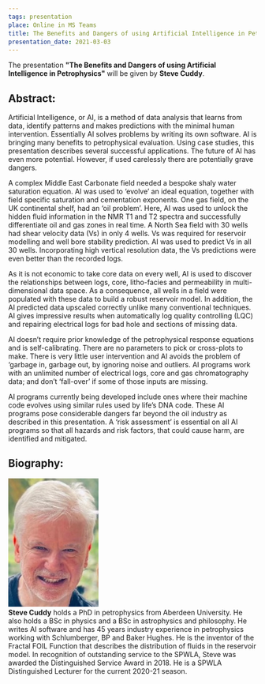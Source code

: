 ```yaml
---
tags: presentation 
place: Online in MS Teams
title: The Benefits and Dangers of using Artificial Intelligence in Petrophysics (Steve Cuddy)
presentation_date: 2021-03-03
---
```

The presentation **"The Benefits and Dangers of using Artificial Intelligence in Petrophysics"** will be given by **Steve Cuddy**.
 
## Abstract:

Artificial Intelligence, or AI, is a method of data analysis that learns from data, identify patterns and makes predictions with the minimal human intervention. Essentially AI solves problems by writing its own software. AI is bringing many benefits to petrophysical evaluation. Using case studies, this presentation describes several successful applications. The future of AI has even more potential. However, if used carelessly there are potentially grave dangers. 

A complex Middle East Carbonate field needed a bespoke shaly water saturation equation. AI was used to ‘evolve’ an ideal equation, together with field specific saturation and cementation exponents. One gas field, on the UK continental shelf, had an ‘oil problem’. Here, AI was used to unlock the hidden fluid information in the NMR T1 and T2 spectra and successfully differentiate oil and gas zones in real time. A North Sea field with 30 wells had shear velocity data (Vs) in only 4 wells. Vs was required for reservoir modelling and well bore stability prediction. AI was used to predict Vs in all 30 wells. Incorporating high vertical resolution data, the Vs predictions were even better than the recorded logs.

As it is not economic to take core data on every well, AI is used to discover the relationships between logs, core, litho-facies and permeability in multi-dimensional data space. As a consequence, all wells in a field were populated with these data to build a robust reservoir model. In addition, the AI predicted data upscaled correctly unlike many conventional techniques. AI gives impressive results when automatically log quality controlling (LQC) and repairing electrical logs for bad hole and sections of missing data. 

AI doesn’t require prior knowledge of the petrophysical response equations and is self-calibrating. There are no parameters to pick or cross-plots to make. There is very little user intervention and AI avoids the problem of ‘garbage in, garbage out, by ignoring noise and outliers. AI programs work with an unlimited number of electrical logs, core and gas chromatography data; and don’t ‘fall-over’ if some of those inputs are missing. 

AI programs currently being developed include ones where their machine code evolves using similar rules used by life’s DNA code. These AI programs pose considerable dangers far beyond the oil industry as described in this presentation. A ‘risk assessment’ is essential on all AI programs so that all hazards and risk factors, that could cause harm, are identified and mitigated.
 




## Biography:

<div class="grid grid--p-3">
  <div class="cell cell--shrink">
   <div class="card">
        <div class="card__image">
            <img class="image" src="/assets/archive/Cuddy.jpg" alt="Steve Cuddy"/>
        </div>
    </div>
  </div>
  <div class="cell cell--auto">
    <b>Steve Cuddy</b> holds a PhD in petrophysics from Aberdeen University. He also holds a BSc in physics and a BSc in astrophysics and philosophy. He writes AI software and has 45 years industry experience in petrophysics working with Schlumberger, BP and Baker Hughes. He is the inventor of the Fractal FOIL Function that describes the distribution of fluids in the reservoir model. In recognition of outstanding service to the SPWLA, Steve was awarded the Distinguished Service Award in 2018. He is a SPWLA Distinguished Lecturer for the current 2020-21 season. 
  </div>
</div>
 


